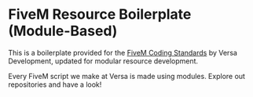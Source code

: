 # FiveM Resource Boilerplate (Module-Based)

This is a boilerplate provided for the [FiveM Coding Standards](https://github.com/versa-development/fivem-coding-standards) by Versa Development, updated for modular resource development.

Every FiveM script we make at Versa is made using modules. Explore out repositories and have a look!